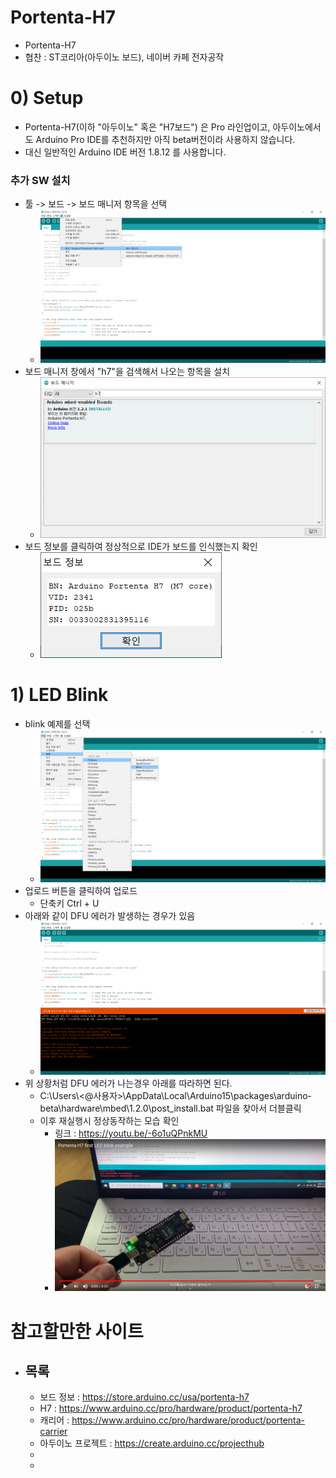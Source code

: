 # Portenta-H7
  - Portenta-H7
  - 협찬 : ST코리아(아두이노 보드), 네이버 카페 전자공작

# 0) Setup
  - Portenta-H7(이하 "아두이노" 혹은 "H7보드") 은 Pro 라인업이고, 아두이노에서도 Arduino Pro IDE를 추천하지만 아직 beta버전이라 사용하지 않습니다. 
  - 대신 일반적인 Arduino IDE 버전 1.8.12 를 사용합니다. 
  ### 추가 SW 설치
  - 툴 -> 보드 -> 보드 매니저 항목을 선택
    - ![](./img/0710_001.png)
  - 보드 매니저 창에서 "h7"을 검색해서 나오는 항목을 설치
    - ![](./img/0710_003.png)   
  - 보드 정보를 클릭하여 정상적으로 IDE가 보드를 인식했는지 확인
    - ![](./img/0709_003.png)    

# 1) LED Blink
  - blink 예제를 선택
    - ![](./img/0710_006.png)  
  - 업로드 버튼을 클릭하여 업로드
    - 단축키 Ctrl + U
  - 아래와 같이 DFU 에러가 발생하는 경우가 있음
    - ![](./img/0709_002.png)    
  - 위 상황처럼 DFU 에러가 나는경우 아래를 따라하면 된다.
    - C:\Users\\<@사용자>\AppData\Local\Arduino15\packages\arduino-beta\hardware\mbed\1.2.0\post_install.bat 파일을 찾아서 더블클릭
    - 이후 재실행시 정상동작하는 모습 확인
      - 링크 : https://youtu.be/-6o1uQPnkMU
      - ![](./img/0710_008.png)
      
# 참고할만한 사이트
  - 목록  
    - 
    - 보드 정보 : https://store.arduino.cc/usa/portenta-h7
    - H7 : https://www.arduino.cc/pro/hardware/product/portenta-h7
    - 캐리어 : https://www.arduino.cc/pro/hardware/product/portenta-carrier
    - 아두이노 프로젝트 : https://create.arduino.cc/projecthub
    - 
    - 

